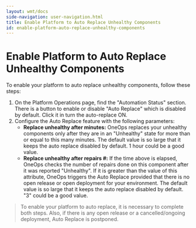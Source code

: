 ```yaml
---
layout: wmt/docs
side-navigation: user-navigation.html
title: Enable Platform to Auto Replace Unhealthy Components
id: enable-platform-auto-replace-unhealthy-components
---
```


# Enable Platform to Auto Replace Unhealthy Components

To enable your platform to auto replace unhealthy components, follow these steps:


1. On the Platform Operations page, find the "Automation Status" section. There is a button to enable or disable "Auto Replace" which is disabled by default. Click it in turn the auto-replace ON.
2. Configure the Auto Replace feature with the following parameters:
    * **Replace unhealthy after minutes:** OneOps replaces your unhealthy components only after they are in an "Unhealthy" state for more than or equal to this many minutes. The default value is so large that it keeps the auto replace disabled by default. 1 hour could be a good value.
    * **Replace unhealthy after repairs #:** If the time above is elapsed, OneOps checks the number of repairs done on this component after it was reported "Unhealthy". If it is greater than the value of this attribute, OneOps triggers the Auto Replace provided that there is no open release or open deployment for your environment. The default value is so large that it keeps the auto replace disabled by default. "3" could be a good value.

> To enable your platform to auto replace, it is necessary to complete both steps. Also, if there is any open release or a cancelled/ongoing deployment, Auto Replace is postponed.
